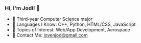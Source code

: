 ### Hi, I'm Jodi! 👋
- 🔭 Third-year Computer Science major
- 📖 Languages I Know: C++, Python, HTML/CSS, JavaScript
- 🎹 Topics of Interest: Web/App Development, Aerospace
- 💌 Contact Me: jovenjod@gmail.com

<!--
**jodi-j/jodi-j** is a ✨ _special_ ✨ repository because its `README.md` (this file) appears on your GitHub profile.

Here are some ideas to get you started:

- 🔭 I’m currently working on ...
- 🌱 I’m currently learning ...
- 👯 I’m looking to collaborate on ...
- 🤔 I’m looking for help with ...
- 💬 Ask me about ...
- 📫 How to reach me: ...
- 😄 Pronouns: ...
- ⚡ Fun fact: ...
-->
